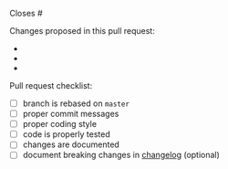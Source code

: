 Closes #

Changes proposed in this pull request:

-
-
-

Pull request checklist:

- [ ] branch is rebased on `master`
- [ ] proper commit messages
- [ ] proper coding style
- [ ] code is properly tested
- [ ] changes are documented
- [ ] document breaking changes in [changelog](https://github.com/marienfressinaud/seven_segments/blob/master/CHANGELOG.md) (optional)

